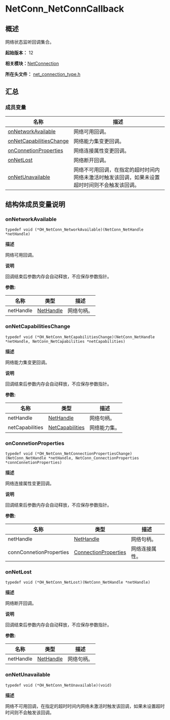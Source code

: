 # NetConn_NetConnCallback

## 概述

网络状态监听回调集合。

**起始版本：** 12

**相关模块：**[NetConnection](_net_connection.md)

**所在头文件：** [net_connection_type.h](net__connection__type_8h.md)

## 汇总

### 成员变量

| 名称 | 描述 |
| -------- | -------- |
| [onNetworkAvailable](#onnetworkavailable) | 网络可用回调。 |
| [onNetCapabilitiesChange](#onnetcapabilitieschange) | 网络能力集变更回调。 |
| [onConnetionProperties](#onconnetionproperties) | 网络连接属性变更回调。 |
| [onNetLost](#onnetlost) | 网络断开回调。 |
| [onNetUnavailable](#onnetunavailable) | 网络不可用回调，在指定的超时时间内网络未激活时触发该回调，如果未设置超时时间则不会触发该回调。 |


## 结构体成员变量说明


### onNetworkAvailable

```
typedef void (*OH_NetConn_NetworkAvailable)(NetConn_NetHandle *netHandle)
```

**描述**

网络可用回调。

**说明**

回调结束后参数内存会自动释放，不应保存参数指针。

**参数:**

| 名称 | 类型 | 描述 |
| -------- | -------- | -------- |
| netHandle |[NetHandle](js-apis-net-connection.md#nethandle) | 网络句柄。 |

### onNetCapabilitiesChange

```
typedef void (*OH_NetConn_NetCapabilitiesChange)(NetConn_NetHandle *netHandle, NetConn_NetCapabilities *netCapabilities)
```

**描述**

网络能力集变更回调。

**说明**

回调结束后参数内存会自动释放，不应保存参数指针。

**参数:**

| 名称 | 类型 | 描述 |
| -------- | -------- | -------- |
| netHandle | [NetHandle](js-apis-net-connection.md#nethandle) | 网络句柄。 |
| netCapabilities | [NetCapabilities](js-apis-net-connection.md#netcapabilities)| 网络能力集。 |

### onConnetionProperties

```
typedef void (*OH_NetConn_NetConnectionPropertiesChange)(NetConn_NetHandle *netHandle, NetConn_ConnectionProperties *connConnetionProperties)
```

**描述**

网络连接属性变更回调。

**说明**

回调结束后参数内存会自动释放，不应保存参数指针。

**参数:**

| 名称 | 类型 | 描述 |
| -------- | -------- | -------- |
| netHandle |[NetHandle](js-apis-net-connection.md#nethandle) | 网络句柄。 |
| connConnetionProperties | [ConnectionProperties](js-apis-net-connection.md#connectionproperties)| 网络连接属性。 |

### onNetLost

```
typedef void (*OH_NetConn_NetLost)(NetConn_NetHandle *netHandle)
```

**描述**

网络断开回调。

**说明**

回调结束后参数内存会自动释放，不应保存参数指针。

**参数:**

| 名称 | 类型 | 描述 |
| -------- | -------- | -------- |
| netHandle |[NetHandle](js-apis-net-connection.md#nethandle)| 网络句柄。 |

### onNetUnavailable

```
typedef void (*OH_NetConn_NetUnavailable)(void)
```

**描述**

网络不可用回调，在指定的超时时间内网络未激活时触发该回调，如果未设置超时时间则不会触发该回调。
